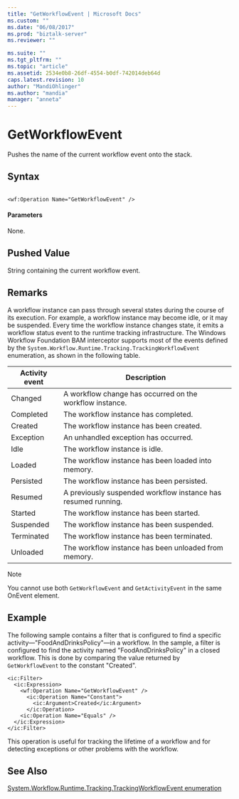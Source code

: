 ```yaml
---
title: "GetWorkflowEvent | Microsoft Docs"
ms.custom: ""
ms.date: "06/08/2017"
ms.prod: "biztalk-server"
ms.reviewer: ""

ms.suite: ""
ms.tgt_pltfrm: ""
ms.topic: "article"
ms.assetid: 2534e0b8-26df-4554-b0df-742014deb64d
caps.latest.revision: 10
author: "MandiOhlinger"
ms.author: "mandia"
manager: "anneta"
---
```

# GetWorkflowEvent
Pushes the name of the current workflow event onto the stack.

## Syntax

```

<wf:Operation Name="GetWorkflowEvent" />
```

#### Parameters
 None.

## Pushed Value
 String containing the current workflow event.

## Remarks
 A workflow instance can pass through several states during the course of its execution. For example, a workflow instance may become idle, or it may be suspended. Every time the workflow instance changes state, it emits a workflow status event to the runtime tracking infrastructure. The Windows Workflow Foundation BAM interceptor supports most of the events defined by the `System.Workflow.Runtime.Tracking.TrackingWorkflowEvent` enumeration, as shown in the following table.

|Activity event|Description|
|--------------------|-----------------|
|Changed|A workflow change has occurred on the workflow instance.|
|Completed|The workflow instance has completed.|
|Created|The workflow instance has been created.|
|Exception|An unhandled exception has occurred.|
|Idle|The workflow instance is idle.|
|Loaded|The workflow instance has been loaded into memory.|
|Persisted|The workflow instance has been persisted.|
|Resumed|A previously suspended workflow instance has resumed running.|
|Started|The workflow instance has been started.|
|Suspended|The workflow instance has been suspended.|
|Terminated|The workflow instance has been terminated.|
|Unloaded|The workflow instance has been unloaded from memory.|

> [!NOTE]
>  You cannot use both `GetWorkflowEvent` and `GetActivityEvent` in the same OnEvent element.

## Example
 The following sample contains a filter that is configured to find a specific activity—"FoodAndDrinksPolicy"—in a workflow. In the sample, a filter is configured to find the activity named "FoodAndDrinksPolicy" in a closed workflow. This is done by comparing the value returned by `GetWorkflowEvent` to the constant "Created".

```
<ic:Filter>
  <ic:Expression>
    <wf:Operation Name="GetWorkflowEvent" />
      <ic:Operation Name="Constant">
        <ic:Argument>Created</ic:Argument>
      </ic:Operation>
    <ic:Operation Name="Equals" />
  </ic:Expression>
</ic:Filter>
```

 This operation is useful for tracking the lifetime of a workflow and for detecting exceptions or other problems with the workflow.

## See Also
 [System.Workflow.Runtime.Tracking.TrackingWorkflowEvent enumeration](https://go.microsoft.com/fwlink/?LinkId=119568)
